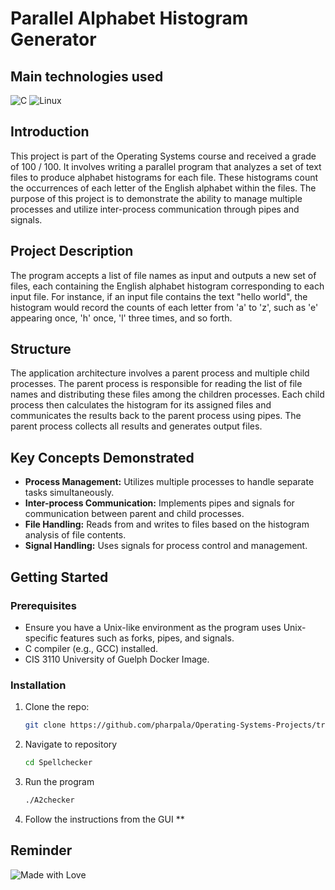 # Parallel Alphabet Histogram Generator

## Main technologies used

![C](https://img.shields.io/badge/C-00599C?style=for-the-badge&logo=c&logoColor=white)
![Linux](https://img.shields.io/badge/Linux-FCC624?style=for-the-badge&logo=linux&logoColor=black)
## Introduction

This project is part of the Operating Systems course and received a grade of 100 / 100. It involves writing a parallel program that analyzes a set of text files to produce alphabet histograms for each file. These histograms count the occurrences of each letter of the English alphabet within the files. The purpose of this project is to demonstrate the ability to manage multiple processes and utilize inter-process communication through pipes and signals.

## Project Description

The program accepts a list of file names as input and outputs a new set of files, each containing the English alphabet histogram corresponding to each input file. For instance, if an input file contains the text "hello world", the histogram would record the counts of each letter from 'a' to 'z', such as 'e' appearing once, 'h' once, 'l' three times, and so forth.

## Structure

The application architecture involves a parent process and multiple child processes. The parent process is responsible for reading the list of file names and distributing these files among the children processes. Each child process then calculates the histogram for its assigned files and communicates the results back to the parent process using pipes. The parent process collects all results and generates output files.

## Key Concepts Demonstrated

- **Process Management:** Utilizes multiple processes to handle separate tasks simultaneously.
- **Inter-process Communication:** Implements pipes and signals for communication between parent and child processes.
- **File Handling:** Reads from and writes to files based on the histogram analysis of file contents.
- **Signal Handling:** Uses signals for process control and management.

## Getting Started

### Prerequisites

- Ensure you have a Unix-like environment as the program uses Unix-specific features such as forks, pipes, and signals.
- C compiler (e.g., GCC) installed.
- CIS 3110 University of Guelph Docker Image.

### Installation

1. Clone the repo:
   ```bash
   git clone https://github.com/pharpala/Operating-Systems-Projects/tree/main/Spellchecker

2. Navigate to repository
   ```bash
   cd Spellchecker

3. Run the program
   ```bash
   ./A2checker

4. Follow the instructions from the GUI
   **

## Reminder

![Made with Love](http://ForTheBadge.com/images/badges/built-with-love.svg)
